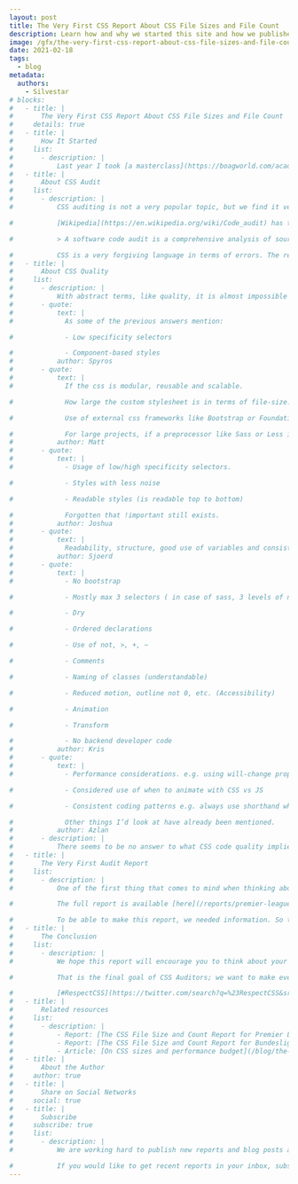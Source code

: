 ```yaml
---
layout: post
title: The Very First CSS Report About CSS File Sizes and File Count
description: Learn how and why we started this site and how we published our first report about file sizes in Premier League sites.
image: /gfx/the-very-first-css-report-about-css-file-sizes-and-file-count.jpg
date: 2021-02-18
tags:
  - blog
metadata:
  authors:
    - Silvestar
# blocks:
#   - title: |
#       The Very First CSS Report About CSS File Sizes and File Count
#     details: true
#   - title: |
#       How It Started
#     list:
#       - description: |
#           Last year I took [a masterclass](https://boagworld.com/academy/finding-clients/) on finding clients by Paul Boag. I never got to the final lesson, but one particular advice stuck with me: you should combine your passion with your profession. So I started thinking about combining sports, my passion, and front-end development, to be more precise, CSS, my profession. Since I enjoy writing CSS and exploring it and finding new ways to use it more efficiently, I got the idea of starting a site about auditing CSS. I presented the idea to my friend, and here we are now, providing our first report.
#   - title: |
#       About CSS Audit
#     list:
#       - description: |
#           CSS auditing is not a very popular topic, but we find it very important. Although there are some excellent tools and resources, we don’t think those are widespread enough. One of the aims of CSS Auditors is to try to change that. We want to bring attention to CSS and all aspects of writing quality CSS code. After all, every site on earth uses CSS, with very few exceptions [like this one](https://motherfuckingwebsite.com/).

#           [Wikipedia](https://en.wikipedia.org/wiki/Code_audit) has this definition for code audit:

#           > A software code audit is a comprehensive analysis of source code in a programming project with the intent of discovering bugs, security breaches or violations of programming conventions.

#           CSS is a very forgiving language in terms of errors. The reason is that browsers usually skip the line that produces the error while the rest of the code remains valid. There are linters and other tools that could prevent those issues. Still, they cannot prevent developers from writing inadequate CSS. That is why we would like to add [u]CSS code quality[\u] to this definition.
#   - title: |
#       About CSS Quality
#     list:
#       - description: |
#           With abstract terms, like quality, it is almost impossible to determine the formula or calculation. How would you define code quality, in particular, CSS code quality? We asked this question in several places, including [dev.to](https://dev.to/starbist/how-to-measure-determine-the-quality-of-the-css-code-1f48) and some Slack communities. Here are some of the answers:
#       - quote:
#           text: |
#             As some of the previous answers mention:

#             - Low specificity selectors

#             - Component-based styles
#           author: Spyros
#       - quote:
#           text: |
#             If the css is modular, reusable and scalable.

#             How large the custom stylesheet is in terms of file-size.

#             Use of external css frameworks like Bootstrap or Foundation.

#             For large projects, if a preprocessor like Sass or Less is being implemented with properly organized functions, mixins, variables, etc.
#           author: Matt
#       - quote:
#           text: |
#             - Usage of low/high specificity selectors.

#             - Styles with less noise

#             - Readable styles (is readable top to bottom)

#             Forgotten that !important still exists.
#           author: Joshua
#       - quote:
#           text: |
#             Readability, structure, good use of variables and consistency. The bigger the project, the more important these are to me.  Also the lack of exceptions although this might be more of a bad design practice...
#           author: Sjoerd
#       - quote:
#           text: |
#             - No bootstrap

#             - Mostly max 3 selectors ( in case of sass, 3 levels of nesting )

#             - Dry

#             - Ordered declarations

#             - Use of not, >, +, ~

#             - Comments

#             - Naming of classes (understandable)

#             - Reduced motion, outline not 0, etc. (Accessibility)

#             - Animation

#             - Transform

#             - No backend developer code
#           author: Kris
#       - quote:
#           text: |
#             - Performance considerations. e.g. using will-change property when animating.

#             - Considered use of when to animate with CSS vs JS

#             - Consistent coding patterns e.g. always use shorthand where appropriate.

#             Other things I’d look at have already been mentioned.
#           author: Azlan
#       - description: |
#           There seems to be no answer to what CSS code quality implies. Everyone’s answer is different, and it depends on various aspects.
#   - title: |
#       The Very First Audit Report
#     list:
#       - description: |
#           One of the first thing that comes to mind when thinking about the quality of the code is file size. That is exactly what we did in our first report – we audited the CSS code of all Premier League sites. This is the part where I managed to include my passion, sports, into the project.

#           The full report is available [here](/reports/premier-league-2021-02/). I don’t want to write any spoilers, so I will leave you to read it thoroughly.

#           To be able to make this report, we needed information. So the first step was to extract the CSS code from these sites. We used [wappalyzer](https://github.com/aliasio/wappalyzer) and [extract-css-core](https://github.com/bartveneman/extract-css-core), both excellent tools. We didn’t want to make calculations manually since we wanted to reuse the script to audit other sites, so we wrote a script for calculations and graphs. Finally, we needed to make the report look appealing. This is definitively the part that could use more love, but we wanted to release the report as soon as possible.
#   - title: |
#       The Conclusion
#     list:
#       - description: |
#           We hope this report will encourage you to think about your CSS code’s size and CSS quality in general.

#           That is the final goal of CSS Auditors; we want to make every developer respect CSS.

#           [#RespectCSS](https://twitter.com/search?q=%23RespectCSS&src=typed_query)
#   - title: |
#       Related resources
#     list:
#       - description: |
#           - Report: [The CSS File Size and Count Report for Premier League sites](/reports/premier-league-2021-02/)
#           - Report: [The CSS File Size and Count Report for Bundesliga sites](/reports/bundesliga-2021-03/)
#           - Article: [On CSS sizes and performance budget](/blog/the-second-css-report-about-css-file-sizes-and-file-count/)
#   - title: |
#       About the Author
#     author: true
#   - title: |
#       Share on Social Networks
#     social: true
#   - title: |
#       Subscribe
#     subscribe: true
#     list:
#       - description: |
#           We are working hard to publish new reports and blog posts as soon as possible.

#           If you would like to get recent reports in your inbox, subscribe here!
---
```


